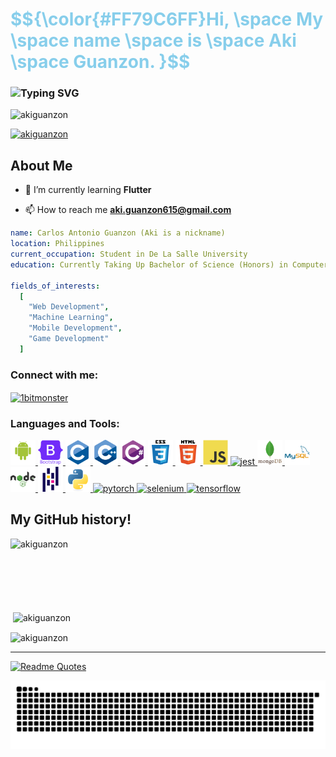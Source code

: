 <h1 style="color: #87CEEB">$${\color{#FF79C6FF}Hi, \space My \space name \space is \space Aki \space Guanzon. }$$</h1>
<h3 href="https://git.io/typing-svg"><img src="https://readme-typing-svg.demolab.com?font=Oswald&weight=600&size=20&pause=1000&color=FF79C6&center=true&vCenter=true&random=true&width=450&lines=A+passionate+developer+from+the+Philippines+%F0%9F%93%9A" alt="Typing SVG" /></h3>



<p align="left"> <img src="https://komarev.com/ghpvc/?username=akiguanzon&label=Profile%20views&color=04d600&style=flat" alt="akiguanzon" /> </p>

<p align="left"> <a href="https://github.com/ryo-ma/github-profile-trophy"><img src="https://github-profile-trophy.vercel.app/?username=akiguanzon" alt="akiguanzon" /></a> </p>

<h2>About Me</h2>

- 🌱 I’m currently learning **Flutter**

- 📫 How to reach me **aki.guanzon615@gmail.com**

``` yaml
name: Carlos Antonio Guanzon (Aki is a nickname)
location: Philippines
current_occupation: Student in De La Salle University
education: Currently Taking Up Bachelor of Science (Honors) in Computer Science and Master of Science in Computer Science

fields_of_interests:
  [
    "Web Development",
    "Machine Learning",
    "Mobile Development",
    "Game Development"
  ]
```

<h3 align="left">Connect with me:</h3>
<p align="left">
<a href="https://www.youtube.com/c/1bitmonster" target="blank"><img align="center" src="https://raw.githubusercontent.com/rahuldkjain/github-profile-readme-generator/master/src/images/icons/Social/youtube.svg" alt="1bitmonster" height="30" width="40" /></a>
</p>


<h3 align="left">Languages and Tools:</h3>
<p align="left"> <a href="https://developer.android.com" target="_blank" rel="noreferrer"> <img src="https://raw.githubusercontent.com/devicons/devicon/master/icons/android/android-original-wordmark.svg" alt="android" width="40" height="40"/> </a> <a href="https://getbootstrap.com" target="_blank" rel="noreferrer"> <img src="https://raw.githubusercontent.com/devicons/devicon/master/icons/bootstrap/bootstrap-plain-wordmark.svg" alt="bootstrap" width="40" height="40"/> </a> <a href="https://www.cprogramming.com/" target="_blank" rel="noreferrer"> <img src="https://raw.githubusercontent.com/devicons/devicon/master/icons/c/c-original.svg" alt="c" width="40" height="40"/> </a> <a href="https://www.w3schools.com/cpp/" target="_blank" rel="noreferrer"> <img src="https://raw.githubusercontent.com/devicons/devicon/master/icons/cplusplus/cplusplus-original.svg" alt="cplusplus" width="40" height="40"/> </a> <a href="https://www.w3schools.com/cs/" target="_blank" rel="noreferrer"> <img src="https://raw.githubusercontent.com/devicons/devicon/master/icons/csharp/csharp-original.svg" alt="csharp" width="40" height="40"/> </a> <a href="https://www.w3schools.com/css/" target="_blank" rel="noreferrer"> <img src="https://raw.githubusercontent.com/devicons/devicon/master/icons/css3/css3-original-wordmark.svg" alt="css3" width="40" height="40"/> </a> <a href="https://www.w3.org/html/" target="_blank" rel="noreferrer"> <img src="https://raw.githubusercontent.com/devicons/devicon/master/icons/html5/html5-original-wordmark.svg" alt="html5" width="40" height="40"/> </a> <a href="https://developer.mozilla.org/en-US/docs/Web/JavaScript" target="_blank" rel="noreferrer"> <img src="https://raw.githubusercontent.com/devicons/devicon/master/icons/javascript/javascript-original.svg" alt="javascript" width="40" height="40"/> </a> <a href="https://jestjs.io" target="_blank" rel="noreferrer"> <img src="https://www.vectorlogo.zone/logos/jestjsio/jestjsio-icon.svg" alt="jest" width="40" height="40"/> </a> <a href="https://www.mongodb.com/" target="_blank" rel="noreferrer"> <img src="https://raw.githubusercontent.com/devicons/devicon/master/icons/mongodb/mongodb-original-wordmark.svg" alt="mongodb" width="40" height="40"/> </a> <a href="https://www.mysql.com/" target="_blank" rel="noreferrer"> <img src="https://raw.githubusercontent.com/devicons/devicon/master/icons/mysql/mysql-original-wordmark.svg" alt="mysql" width="40" height="40"/> </a> <a href="https://nodejs.org" target="_blank" rel="noreferrer"> <img src="https://raw.githubusercontent.com/devicons/devicon/master/icons/nodejs/nodejs-original-wordmark.svg" alt="nodejs" width="40" height="40"/> </a> <a href="https://pandas.pydata.org/" target="_blank" rel="noreferrer"> <img src="https://raw.githubusercontent.com/devicons/devicon/2ae2a900d2f041da66e950e4d48052658d850630/icons/pandas/pandas-original.svg" alt="pandas" width="40" height="40"/> </a> <a href="https://www.python.org" target="_blank" rel="noreferrer"> <img src="https://raw.githubusercontent.com/devicons/devicon/master/icons/python/python-original.svg" alt="python" width="40" height="40"/> </a> <a href="https://pytorch.org/" target="_blank" rel="noreferrer"> <img src="https://www.vectorlogo.zone/logos/pytorch/pytorch-icon.svg" alt="pytorch" width="40" height="40"/> </a> <a href="https://www.selenium.dev" target="_blank" rel="noreferrer"> <img src="https://raw.githubusercontent.com/detain/svg-logos/780f25886640cef088af994181646db2f6b1a3f8/svg/selenium-logo.svg" alt="selenium" width="40" height="40"/> </a> <a href="https://www.tensorflow.org" target="_blank" rel="noreferrer"> <img src="https://www.vectorlogo.zone/logos/tensorflow/tensorflow-icon.svg" alt="tensorflow" width="40" height="40"/> </a> </p>


<h2>My GitHub history!</h2>
<p><img align="left" src="https://github-readme-stats.vercel.app/api/top-langs?username=akiguanzon&show_icons=true&theme=dracula&locale=en&layout=compact" alt="akiguanzon" /></p> 

<br><br><br><br><br><br><p>&nbsp;<img align="center" src="https://github-readme-stats.vercel.app/api?username=akiguanzon&show_icons=true&theme=dracula&locale=en" alt="akiguanzon" /></p>

<p><img align="center" src="https://github-readme-streak-stats.herokuapp.com/?user=akiguanzon&theme=dracula" alt="akiguanzon" /></p>

<hr>

[![Readme Quotes](https://quotes-github-readme.vercel.app/api?type=horizontal&theme=dracula)](https://github.com/piyushsuthar/github-readme-quotes)

![Snake animation](https://github.com/akiguanzon/akiguanzon/blob/output/github-contribution-grid-snake.svg)

